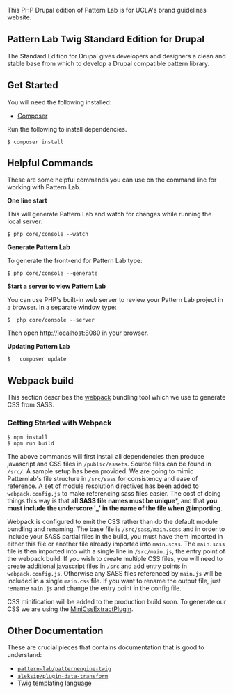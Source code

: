 This PHP Drupal edition of Pattern Lab is for UCLA's brand guidelines website.

## Pattern Lab Twig Standard Edition for Drupal

The Standard Edition for Drupal gives developers and designers a clean and stable base from which to develop a Drupal compatible pattern library.

## Get Started
You will need the following installed:

* [Composer](https://getcomposer.org)

Run the following to install dependencies.
```
$ composer install
```

## Helpful Commands

These are some helpful commands you can use on the command line for working with Pattern Lab.

**One line start**

This will generate Pattern Lab and watch for changes while running the local server:
```
$ php core/console --watch
```

**Generate Pattern Lab**

To generate the front-end for Pattern Lab type:
```
$ php core/console --generate
```

**Start a server to view Pattern Lab**

You can use PHP's built-in web server to review your Pattern Lab project in a browser. In a separate window type:
```
$  php core/console --server
```

Then open [http://localhost:8080](http://localhost:8080) in your browser.

**Updating Pattern Lab**
```
$	composer update
```

## Webpack build
This section describes the [webpack](https://webpack.js.org/) bundling tool which we use to generate CSS from SASS.

### Getting Started with Webpack
```
$ npm install
$ npm run build
```
The above commands will first install all dependencies then produce javascript and CSS files in `/public/assets`. Source files can be found in `/src/`. A sample setup has been provided. We are going to mimic Patternlab's file structure in `/src/sass` for consistency and ease of reference. A set of module resolution directives has been added to `webpack.config.js` to make referencing sass files easier. The cost of doing things this way is that **all SASS file names must be unique***, and that **you must include the underscore '_' in the name of the file when @importing**.

Webpack is configured to emit the CSS rather than do the default module bundling and renaming. The base file is `/src/sass/main.scss` and in order to include your SASS partial files in the build, you must have them imported in either this file or another file already imported into `main.scss`. The `main.scss` file is then imported into with a single line in `/src/main.js`, the entry point of the webpack build. If you wish to create multiple CSS files, you will need to create additional javascript files in `/src` and add entry points in `webpack.config.js`. Otherwise any SASS files referenced by `main.js` will be included in a single `main.css` file. If you want to rename the output file, just rename `main.js` and change the entry point in the config file.

CSS minification will be added to the production build soon. To generate our CSS we are using the [MiniCssExtractPlugin](https://webpack.js.org/plugins/mini-css-extract-plugin/).


## Other Documentation

These are crucial pieces that contains documentation that is good to understand:

- [`pattern-lab/patternengine-twig`](https://github.com/pattern-lab/patternengine-php-twig)
- [`aleksip/plugin-data-transform`](https://github.com/aleksip/plugin-data-transform)
- [Twig templating language](http://twig.sensiolabs.org/documentation)

